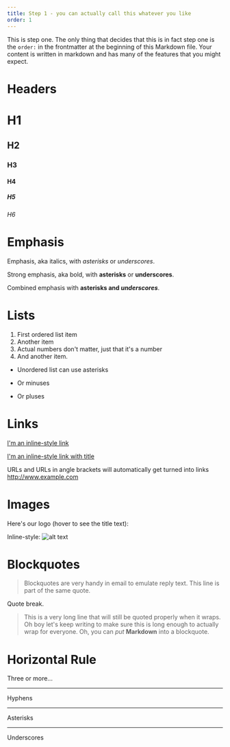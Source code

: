 ```yaml
---
title: Step 1 - you can actually call this whatever you like
order: 1
---
```


This is step one. The only thing that decides that this is in fact step one is the `order:` in the frontmatter at the beginning of this Markdown file. Your content is written in markdown and has many of the features that you might expect.

# Headers

# H1

## H2

### H3

#### H4

##### H5

###### H6

# Emphasis

Emphasis, aka italics, with *asterisks* or _underscores_.

Strong emphasis, aka bold, with **asterisks** or __underscores__.

Combined emphasis with **asterisks and _underscores_**.

# Lists

1. First ordered list item
2. Another item
1. Actual numbers don't matter, just that it's a number
4. And another item.

* Unordered list can use asterisks
- Or minuses
+ Or pluses

# Links

[I'm an inline-style link](https://www.google.com)

[I'm an inline-style link with title](https://www.google.com "Google's Homepage")

URLs and URLs in angle brackets will automatically get turned into links <http://www.example.com>

# Images

Here's our logo (hover to see the title text):

Inline-style:
![alt text](/images/logos/ember.png "Logo Title Text 1")

# Blockquotes

> Blockquotes are very handy in email to emulate reply text.
> This line is part of the same quote.

Quote break.

> This is a very long line that will still be quoted properly when it wraps. Oh boy let's keep writing to make sure this is long enough to actually wrap for everyone. Oh, you can *put* **Markdown** into a blockquote.

# Horizontal Rule

Three or more...

---

Hyphens

***

Asterisks

___

Underscores

